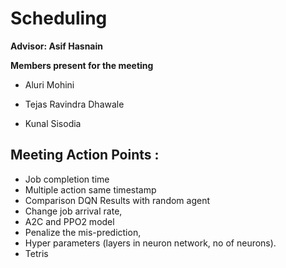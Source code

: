 # Scheduling

**Advisor: Asif Hasnain**

**Members present for the meeting**

* Aluri Mohini 

* Tejas Ravindra Dhawale

* Kunal Sisodia


## Meeting Action Points :
 
  * Job completion time 
  * Multiple action same timestamp
  * Comparison DQN Results with random agent 
  * Change job arrival rate, 
  * A2C and PPO2 model
  * Penalize the mis-prediction, 
  * Hyper parameters (layers in neuron network, no of neurons).
  * Tetris
